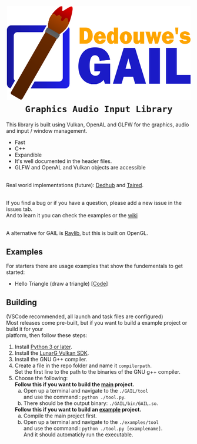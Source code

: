 <h1 align="center"><img src="https://raw.githubusercontent.com/dedouwe26/GAIL/main/Logo.svg" alt="logo" width="500", href="https://github.com/dedouwe26/GAIL"/> <br/>
<code>Graphics Audio Input Library</code> <br/></h1>
This library is built using Vulkan, OpenAL and GLFW for the graphics, audio and input / window management.<br/>
<ul>
<li>Fast</li>
<li>C++</li>
<li>Expandible</li>
<li>It's well documented in the header files.</li>
<li>GLFW and OpenAL and Vulkan objects are accessible</li>
</ul>
<br/>
Real world implementations (future): <a href="https://github.com/dedouwe26/Dedhub">Dedhub</a> and <a href="https://github.com/dedouwe26/Taired">Taired</a>. <br/><br/>

If you find a bug or if you have a question, please add a new issue in the issues tab.<br/>
And to learn it you can check the examples or the <a href="https://github.com/dedouwe26/GAIL/wiki">wiki</a>

<br/> A alternative for GAIL is <a href="https://www.raylib.com/index.html">Raylib</a>, but this is built on OpenGL.
<h2>Examples</h2>
For starters there are usage examples that show the fundementals to get started:
<ul>
<li>Hello Triangle (draw a triangle) [<a href="https://github.com/dedouwe26/GAIL/tree/main/examples/C%2B%2B/HelloTriangle">Code</a>]</li>
</ul>
<h2>Building</h2>
(VSCode recommended, all launch and task files are configured) <br/>
Most releases come pre-built, but if you want to build a example project or build it for your<br> platform, then follow these steps:
<ol>
    <li>Install <a href="https://www.python.org/downloads/">Python 3 or later</a>.</li>
    <li>Install the  <a href="https://vulkan.lunarg.com/sdk/home">LunarG Vulkan SDK</a>.</li>
    <li>Install the GNU G++ compiler.</li>
    <li>Create a file in the repo folder and name it <code>compilerpath</code>. <br/>Set the first line to the path to the binaries of the GNU g++ compiler.</li>
    <li>Choose the following: <br/>
        <b>Follow this if you want to build the <u>main</u> project.</b>
            <ol style="list-style-type: lower-alpha;">
                <li>Open up a terminal and navigate to the <code>./GAIL/tool</code><br/>and use the command : <code>python ./tool.py</code>.</li>
                <li>There should be the output binary: <code>./GAIL/bin/GAIL.so</code>.
            </ol>
        <b>Follow this if you want to build an <u>example</u> project.</b>
            <ol style="list-style-type: lower-alpha;">
                <li>Compile the main project first.</li>
                <li>
                Open up a terminal and navigate to the <code>./examples/tool</code><br/>and use the command : <code>python ./tool.py [examplename]</code>. <br/>And it should automaticly run the executable.</li>
            </ol>
    </li>
</ol>